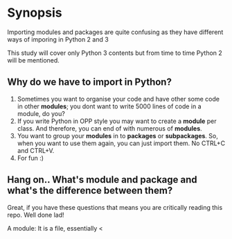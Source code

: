 # Synopsis

Importing modules and packages are quite confusing as they have 
different ways of imporing in Python 2 and 3

This study will cover only Python 3 contents but from time to time 
Python 2 will be mentioned.

## Why do we have to import in Python?
1. Sometimes you want to organise your code and have other some code in 
other **modules**; you dont want to write 5000 lines of code in a 
module, do 
you?
2. If you write Python in OPP style you may want to create a **module** 
per 
class. And therefore, you can end of with numerous of **modules**.
3. You want to group your **modules** in to **packages** or 
**subpackages**. So, 
when you want to use them again, you can just import them. No CTRL+C and 
CTRL+V.
4. For fun :)

## Hang on.. What's module and package and what's the difference between them?

Great, if you have these questions that means you are critically reading 
this repo. Well done lad! 

A module: It is a file, essentially <<script>>.py
A package: A folder which contains one or more modules

Ok, now if we want to try out these terminologies, this is when fun get 
started.

Python 2 to 3.3 may not be clever enough to automatically detect a 
folder as a package. Therefore you need an empty `__init__.py` in the 
folder to tell Python interpreter that this is a package.

